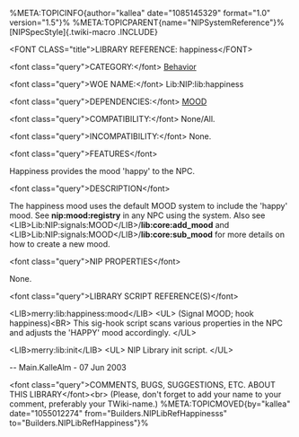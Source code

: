 %META:TOPICINFO{author=\"kallea\" date=\"1085145329\" format=\"1.0\"
version=\"1.5\"}% %META:TOPICPARENT{name=\"NIPSystemReference\"}%
[NIPSpecStyle]{.twiki-macro .INCLUDE}

\<FONT CLASS=\"title\"\>LIBRARY REFERENCE: happiness\</FONT\>

\<font class=\"query\"\>CATEGORY:\</font\>
[Behavior](NIPCategoryBehavior)

\<font class=\"query\"\>WOE NAME:\</font\> Lib:NIP:lib:happiness

\<font class=\"query\"\>DEPENDENCIES:\</font\> [MOOD](NIPHookRefMood)

\<font class=\"query\"\>COMPATIBILITY:\</font\> None/All.

\<font class=\"query\"\>INCOMPATIBILITY:\</font\> None.

\<font class=\"query\"\>FEATURES\</font\>

Happiness provides the mood \'happy\' to the NPC.

\<font class=\"query\"\>DESCRIPTION\</font\>

The happiness mood uses the default MOOD system to include the \'happy\'
mood. See **nip:mood:registry** in any NPC using the system. Also see
\<LIB\>Lib:NIP:signals:MOOD\</LIB\>/**lib:core:add_mood** and
\<LIB\>Lib:NIP:signals:MOOD\</LIB\>/**lib:core:sub_mood** for more
details on how to create a new mood.

\<font class=\"query\"\>NIP PROPERTIES\</font\>

None.

\<font class=\"query\"\>LIBRARY SCRIPT REFERENCE(S)\</font\>

\<LIB\>merry:lib:happiness:mood\</LIB\> \<UL\> (Signal MOOD; hook
happiness)\<BR\> This sig-hook script scans various properties in the
NPC and adjusts the \'HAPPY\' mood accordingly. \</UL\>

\<LIB\>merry:lib:init\</LIB\> \<UL\> NIP Library init script. \</UL\>

\-- Main.KalleAlm - 07 Jun 2003

\<font class=\"query\"\>COMMENTS, BUGS, SUGGESTIONS, ETC. ABOUT THIS
LIBRARY\</font\>\<br\> (Please, don\'t forget to add your name to your
comment, preferably your TWiki-name.) %META:TOPICMOVED{by=\"kallea\"
date=\"1055012274\" from=\"Builders.NIPLibRefHappinesss\"
to=\"Builders.NIPLibRefHappiness\"}%

